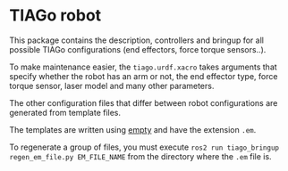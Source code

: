 # TIAGo robot

This package contains the description, controllers and bringup for all possible TIAGo configurations (end effectors, force torque sensors..).

To make maintenance easier, the `tiago.urdf.xacro` takes arguments that specify whether the robot has an arm or not, the end effector type, force torque sensor, laser model and many other parameters.

The other configuration files that differ between robot configurations are generated from template files.

The templates are written using [empty](https://pypi.org/project/empty/) and have the extension `.em`.

To regenerate a group of files, you must execute `ros2 run tiago_bringup regen_em_file.py EM_FILE_NAME` from the directory where the `.em` file is.
